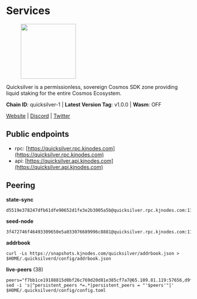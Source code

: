# Services

<figure><img src="https://raw.githubusercontent.com/kj89/testnet_manuals/main/pingpub/logos/quicksilver.png" width="150" alt=""><figcaption></figcaption></figure>

Quicksilver is a permissionless, sovereign Cosmos SDK zone providing liquid staking for the entire Cosmos Ecosystem.

**Chain ID**: quicksilver-1 | **Latest Version Tag**: v1.0.0 | **Wasm**: OFF

[Website](https://quicksilver.zone) | [Discord](https://discord.gg/quicksilverprotocol) | [Twitter](https://twitter.com/quicksilverzone)


## Public endpoints

* rpc: [https://quicksilver.rpc.kjnodes.com](https://quicksilver.rpc.kjnodes.com)
* api: [https://quicksilver.api.kjnodes.com](https://quicksilver.api.kjnodes.com)

## Peering

**state-sync**

```
d5519e378247dfb61dfe90652d1fe3e2b3005a5b@quicksilver.rpc.kjnodes.com:11656
```

**seed-node**

```
3f472746f46493309650e5a033076689996c8881@quicksilver.rpc.kjnodes.com:11659
```

**addrbook**
```
curl -Ls https://snapshots.kjnodes.com/quicksilver/addrbook.json > $HOME/.quicksilverd/config/addrbook.json
```

**live-peers** (38)
```
peers="f7bb1ce19188815d0bf26c769d20d81e385cf7a7@65.109.81.119:57656,d9f4546f14e94f81c7766542548ee1776f9f66ce@65.108.238.203:43656,e0604aa63b2b483bdb7f3ffba80a91803080bff8@62.171.183.214:26656,51070ba609ede6d7eb334b8cf0ed585f2b1ab66b@135.181.76.99:26656,9bab3f1a766f00a80256593fb6e94339fadfa5e5@65.108.125.236:26616,c8cede2868d78b0eb29700f28c73847bb548eacb@65.108.97.58:2336,709a24fdf2fa9942b61f36288a31867cc7ea9f55@213.239.218.210:36656,a1f5e0b68f36091d5fc8f30aba914b6c191f21fa@65.108.128.201:11156,2c658378f5356e39ecea6947eb312f45a8ccfde1@142.132.199.211:26654,23b76ad8606950d9e68616cca40a253fafc1ff68@51.89.7.184:26633,b4bcce87121963e1e97619dc135f2eb1a9fd5dfc@88.198.32.17:36656,71b753819eb653e99e6a825b80af20ca9bccb087@135.125.163.63:24666,0914b21ef0c3b325a82a37e58107d1271f201258@162.55.194.205:11656,3ba7f30133325b93017eef26172aa6bf8d38f68b@144.91.70.158:36656,b7e488d914a80dd5005f216d55036aa250732e62@159.203.187.36:26000,4a550b5e8bfa7260e6775ea3ebd61f36f1480fa4@65.109.37.58:12656,a7d96dc929824613315dcc1c90fee119f28cc51f@169.155.168.83:26656,6da58393fe484687bc5f3067a891717f0e7d0760@167.235.15.79:26656,9229ee1ca1b29d868b367c89b3707e34eeb13ecb@62.171.186.160:26656,00596c1f400d6964e5b606794291d80c78d34085@139.59.8.48:26000,9d22a12789207535d77dc67b46c853ecbdd28cbf@128.199.128.15:26000,703714c82c94fc1c74b6ee0d1fc3417b932be5f3@134.65.192.12:26656,89757803f40da51678451735445ad40d5b15e059@169.155.44.196:26656,8e4e1f1e087c76c71c64e477e95495833da82aa2@135.181.173.138:26656,ce9b303a161d96350e13443efcbec8eb9f9aa7ca@173.249.59.70:31696,42523e360bb5fe64791d72d5c9bdbd456838098c@159.89.101.239:26000,32b18b6966c8241df390f3e58f07ee6b4ab75dfd@45.153.230.239:26656,65b1a372b38661db4ff450ed03c195a17bbade08@65.109.27.75:46656,cbc2c7a7cd39750abee0dcd5dd2832feddbde20e@50.21.173.76:26656,8afd73dde0c073dd290092d8ffbcc48a61c94525@89.117.58.109:46656,1466270edd7241e19490f0e54034140032f4181b@38.242.128.140:656,93593a7315477ecc0d0d072aac87fa7630ab6b2b@95.217.122.80:22656,8a0740d4b70629c26022db7525132da0062bf42b@194.62.99.114:26656,2c328c529a81073fc69a8b62541929cb5c1f2f6f@46.0.203.78:28858,0307e98cceb81b5f075ee69f53c0032940dea98c@65.108.43.113:26656,d1477625a46a67d14ee199e9c7dfd4cae2adc676@144.76.224.246:26656,8a210f1bcfc9015a7bc18dcc5add29c0dce3f2dc@135.181.173.66:26656,a4f29a68180d1a1c931b50e2438a63b0d45d6915@89.58.48.229:26656"
sed -i 's|^persistent_peers *=.*|persistent_peers = "'$peers'"|' $HOME/.quicksilverd/config/config.toml
```
